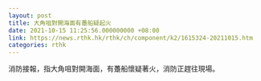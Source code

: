 ```yaml
---
layout: post
title: 大角咀對開海面有躉船疑起火
date: 2021-10-15 11:25:56.000000000 +08:00
link: https://news.rthk.hk/rthk/ch/component/k2/1615324-20211015.htm
categories: rthk
---
```


消防接報，指大角咀對開海面，有躉船懷疑著火，消防正趕往現場。
